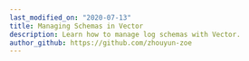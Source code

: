 ```yaml
---
last_modified_on: "2020-07-13"
title: Managing Schemas in Vector
description: Learn how to manage log schemas with Vector.
author_github: https://github.com/zhouyun-zoe
---
```


